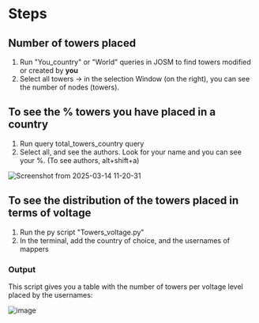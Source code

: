# Steps 
## Number of towers placed
1. Run "You_country" or "World" queries in JOSM to find towers modified or created by **you**
2. Select all towers -> in the selection Window (on the right), you can see the number of nodes (towers).

## To see the % towers you have placed in a country
1. Run query total_towers_country query
2. Select all, and see the authors. Look for your name and you can see your %. (To see authors, alt+shift+a)

![Screenshot from 2025-03-14 11-20-31](https://github.com/user-attachments/assets/ef7ab49c-231a-4b20-b6d3-c3a633d85210)

## To see the distribution of the towers placed in terms of voltage
1. Run the py script "Towers_voltage.py"
2. In the terminal, add the country of choice, and the usernames of mappers

### Output
This script gives you a table with the number of towers per voltage level placed by the usernames:

![image](https://github.com/user-attachments/assets/5dc2e79c-28f9-4703-84fb-d482826faf3e)



